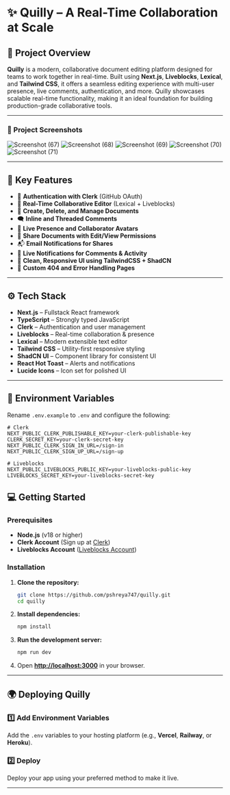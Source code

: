 # ✨ Quilly – A Real-Time Collaboration at Scale

## 📌 Project Overview

**Quilly** is a modern, collaborative document editing platform designed for teams to work together in real-time. Built using **Next.js**, **Liveblocks**, **Lexical**, and **Tailwind CSS**, it offers a seamless editing experience with multi-user presence, live comments, authentication, and more. Quilly showcases scalable real-time functionality, making it an ideal foundation for building production-grade collaborative tools.

---

### 📸 Project Screenshots
![Screenshot (67)](https://github.com/user-attachments/assets/7b4aec14-10a2-4c9d-b37e-1a50cb3a136a)
![Screenshot (68)](https://github.com/user-attachments/assets/45a133b8-0cdf-4277-98e3-6ce1558d4e5d)
![Screenshot (69)](https://github.com/user-attachments/assets/3804cc1f-4235-4cb4-9d5e-62b46f69f47b)
![Screenshot (70)](https://github.com/user-attachments/assets/dbce4c01-3904-4d3b-a8a7-f03506eff3d6)
![Screenshot (71)](https://github.com/user-attachments/assets/fe3ccf67-cfe0-42d8-ae43-3bdb6366766c)

---

## 🌟 Key Features

- 🔐 **Authentication with Clerk** (GitHub OAuth)
- 📝 **Real-Time Collaborative Editor** (Lexical + Liveblocks)
- 📄 **Create, Delete, and Manage Documents**
- 🗨️ **Inline and Threaded Comments**
- 👥 **Live Presence and Collaborator Avatars**
- 🔗 **Share Documents with Edit/View Permissions**
- 📬 **Email Notifications for Shares**
- 🔔 **Live Notifications for Comments & Activity**
- 🎨 **Clean, Responsive UI using TailwindCSS + ShadCN**
- 🚫 **Custom 404 and Error Handling Pages**

---

## ⚙️ Tech Stack

- **Next.js** – Fullstack React framework
- **TypeScript** – Strongly typed JavaScript
- **Clerk** – Authentication and user management
- **Liveblocks** – Real-time collaboration & presence
- **Lexical** – Modern extensible text editor
- **Tailwind CSS** – Utility-first responsive styling
- **ShadCN UI** – Component library for consistent UI
- **React Hot Toast** – Alerts and notifications
- **Lucide Icons** – Icon set for polished UI

---

## 📁 Environment Variables

Rename `.env.example` to `.env` and configure the following:

```env
# Clerk
NEXT_PUBLIC_CLERK_PUBLISHABLE_KEY=your-clerk-publishable-key
CLERK_SECRET_KEY=your-clerk-secret-key
NEXT_PUBLIC_CLERK_SIGN_IN_URL=/sign-in
NEXT_PUBLIC_CLERK_SIGN_UP_URL=/sign-up

# Liveblocks
NEXT_PUBLIC_LIVEBLOCKS_PUBLIC_KEY=your-liveblocks-public-key
LIVEBLOCKS_SECRET_KEY=your-liveblocks-secret-key
```


## 💻 Getting Started

### Prerequisites
- **Node.js** (v18 or higher)
- **Clerk Account** (Sign up at [Clerk](https://clerk.dev))
- **Liveblocks Account** ([Liveblocks Account](https://liveblocks.io))

### Installation

1. **Clone the repository:**
   ```sh
   git clone https://github.com/pshreya747/quilly.git
   cd quilly
   ```

2. **Install dependencies:**
   ```sh
   npm install
   ```

3. **Run the development server:**
   ```sh
   npm run dev
   ```

4. Open **[http://localhost:3000](http://localhost:3000)** in your browser.

---

## 🌍 Deploying Quilly

### 1️⃣ Add Environment Variables
Add the `.env` variables to your hosting platform (e.g., **Vercel**, **Railway**, or **Heroku**).

### 2️⃣ Deploy
Deploy your app using your preferred method to make it live.

---


